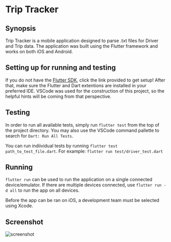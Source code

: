 # Trip Tracker

## Synopsis

Trip Tracker is a mobile application designed to parse .txt files for Driver and Trip data. The application was built using the Flutter framework and works on both iOS and Android.

## Setting up for running and testing

If you do not have the [Flutter SDK](https://flutter.dev/docs/get-started/install), click the link provided to get setup! After that, make sure the Flutter and Dart extentions are installed in your preferred IDE. VSCode was used for the construction of this project, so the helpful hints will be coming from that perspective.

## Testing

In order to run all available tests, simply run `flutter test` from the top of the project directory. You may also use the VSCode command pallette to search for `Dart: Run All Tests`.

You can run indiividual tests by running `flutter test path_to_test_file.dart`. For example: `flutter run test/driver_test.dart`

## Running

`flutter run` can be used to run the application on a single connected device/emulator. If there are multiple devices connected, use `flutter run -d all` to run the app on all devices.

Before the app can be ran on iOS, a development team must be selected using Xcode.

## Screenshot

![screenshot](https://github.com/drexel-ue/trip_tracker_mobile/blob/master/example.png)
